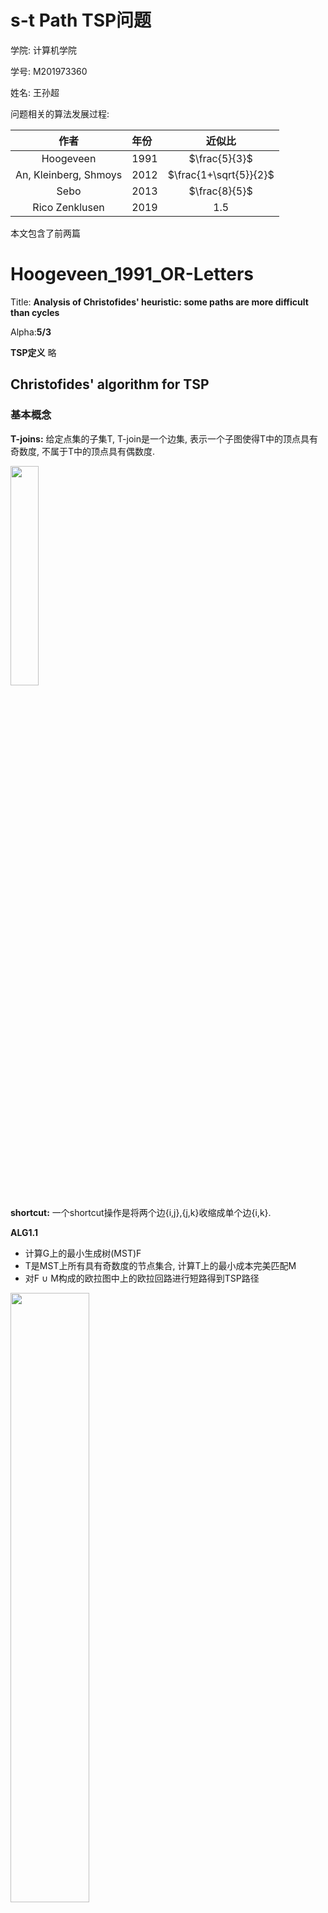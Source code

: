 # s-t Path TSP问题
学院: 计算机学院

学号: M201973360

姓名: 王孙超

问题相关的算法发展过程:

|作者| 年份| 近似比|
|:-:|:-|:-:|
| Hoogeveen |1991 | $\frac{5}{3}$|
| An, Kleinberg, Shmoys| 2012 | $\frac{1+\sqrt{5}}{2}$|
| Sebo| 2013 | $\frac{8}{5}$|
|Rico Zenklusen|2019 | 1.5|

本文包含了前两篇

# Hoogeveen_1991_OR-Letters

Title: **Analysis of Christofides' heuristic: some paths are more difficult than cycles**

Alpha:**5/3**

**TSP定义** 略

## Christofides' algorithm for TSP

### 基本概念

**T-joins:** 给定点集的子集T, T-join是一个边集, 表示一个子图使得T中的顶点具有奇数度, 不属于T中的顶点具有偶数度.

<img src="../pictures/papers/2019STOC-A-1.5-Approx-for-path-TSP/t_join.png" width="30%">

**shortcut:** 一个shortcut操作是将两个边{i,j},{j,k}收缩成单个边{i,k}.

**ALG1.1**

- 计算G上的最小生成树(MST)F
- T是MST上所有具有奇数度的节点集合, 计算T上的最小成本完美匹配M
- 对F ∪ M构成的欧拉图中上的欧拉回路进行短路得到TSP路径
  

<img src="../pictures/papers/2019STOC-A-1.5-Approx-for-path-TSP/christofides_alg_for_tsp.png" width="50%">

**ALG1.2**

- 计算G上的最小生成树F
- 计算最短odd(T)-join $J \subseteq E$, 其中odd(T)是F上所有度为奇数的节点的集合.
- 对F ∪ J构成的欧拉图中上的欧拉回路进行短路得到TSP路径

**Theorem1:** Christofide's algorithm在TSP上的近似比为1.5

> **proof:**
>
> $c(F) < c(C^*)$, 因为至少比OPT少一条边
> 
> 如果能够证明$c(M)\leq \frac{1}{2}c(C^{*})$,  则$c(C^{A}) \leq c(F) + C(M) < \frac{3}{2} c(C^{*})$
> 
> 令1,...,2m为T中的奇数度的点, 并假设它们的序号与在$C^*$中出现的顺序一致, 可以将$C^*$中的边划分为一下两个互斥的子集:E1包括{1,2},{3, 4},...{2m-1, 2m}之间的边, E2包括{2,3}, {4, 5},...{2m, 1}之间的边. 
> 
> 对E1, E2中的边集进行shortcut可以得到M1, M2两个matching. $c(M1) + c(M2) \leq c(E1) + c(E2) = c(C^{*})$, 【三角不等式关系使等号成立】,因此存在$c(M) \leq \frac{1}{2}c(C^{*})$

## Hoogeveen’s algorithm for path-TSP

**path TSP定义**给定一个TSP输入加上起终点s,t, 找到从s到t的经过所有其他节点的最小费用的路径(Hamilton通路).


**ALG2.1**

- 令F是G上的MST
- 令T是F中需要被修复的节点的集合:
  - $s$ 当且仅当s在F中具有偶数度
  - $t$ 当且仅当t在F中具有偶数度
  - $v\neq s, t$ 当且仅当v具有奇数度
- 找到T上的最小成本完美匹配M
- 在F ∪ M上找一个欧拉通路
- shortcut通路产生一个s-t hamiltonian path.


<img src="../pictures/papers/2019STOC-A-1.5-Approx-for-path-TSP/hoogeveen_alg_for_pathtsp.png" width="50%">

用T-join代替完美寻找完美匹配

**ALG2.2**

- 令F是G上的MST
- 令T是F中需要被修复的节点的集合:
  - $s$ 当且仅当s在F中具有偶数度
  - $t$ 当且仅当t在F中具有偶数度
  - $v\neq s, t$ 当且仅当v具有奇数度
- 找到T上的最小成本T-join J
- 在F ∪ J上找一个欧拉通路
- shortcut通路产生一个s-t hamiltonian path.

**Theorem2:** Hoogeveen's algorithm在path TSP上的近似比为5/3

> **proof:**
>
> 令F是MST的边集, $c(F)=\sum_{e \in F} c_e$
> 
> 令O是最优解的边集, OPT = c(O)
> ;
> 有$c(F) \leq OPT$, 因为O也是一个生成树; 令T是F中需要被修复的点的集合
> 
> **思路:** 如果能找到3个T-join使得它们的总成本等于c(F)+OPT, 则有$MST + minimum TJoin \leq c(F) + \frac{1}{3}(c(F) + OPT) \leq OPT + \frac{2}{3}OPT = \frac{5}{3}OPT$
> 
> 令r表示MST中一个s-t通路上的边的集合;
> 
> 对O上的边使用蓝色/绿色交叉上色: 从s开始, 将边变成蓝色遇到第一个T中的点, 接着变换颜色继续上色直到遇到下一个T中的点, 得到两个边集G,B.
> 
> F-R 是一个T-join: F∪(F-R)上除了s-t的每个节点都具有偶数度;
> 
> G是一个T-join: 将T中的节点两两相连;
> 
> B不是一个T-join: F∪B上所有点都具有偶数度, 但是B∪R是一个T-join;
> 
> c(F-R) + c(G) + c(B∪R) = c(F) + c(O);

**Example**

1. 红色边构成R

<img src="../pictures/papers/2019STOC-A-1.5-Approx-for-path-TSP/theorem2_1.png" width="50%" alt="红色边构成R">

2. F-R是一个T-join

<img src="../pictures/papers/2019STOC-A-1.5-Approx-for-path-TSP/theorem2_2.png" width="50%" alt="F-R是一个T-join">

3. 对OPT上色

<img src="../pictures/papers/2019STOC-A-1.5-Approx-for-path-TSP/theorem2_3.png" width="50%" alt="对OPT上色">

4. G和B∪R分别是一个T-join

<img src="../pictures/papers/2019STOC-A-1.5-Approx-for-path-TSP/theorem2_4.png" width="50%" alt="G和B∪R分别是一个T-join">

**一些思考** -- 为什么可以这样构造:
- 一个欧拉图可以短路成一个Hamilton图, 进而拆成两个matching
- matching一定是T-join
- 在F中一定能找到s-t通路
- 通路和opt构成一个可以构成一个hamilton图, 再按照T短路一个构成两个matching
- 最后, 为什么F去掉这个通路也也一定是一个Tjoin? (F-R)∪F相当于除了s-t通路上的边,其他边都复制一条, 不在通路上的点必定有偶数度,在通路上的点,除s-t以外,都是一进一出,具有偶数度, s-t除去通路包含的边, 具有偶数度,加上后具有奇数度.

上述分析是一个紧的界, 因为可以找到如下例子:

<img src="../pictures/papers/2019STOC-A-1.5-Approx-for-path-TSP/tight_example.png" width="50%">

图中标出的边的cost均为1, 其他边的cost等于两点之间的最短路径的cost之和, 最优路径是下方路径, 而算法会按照加粗边加上虚线边的方式走, 之比近似5/3.

# AKS_CoRR_2011

Title: **Improving Christofides's Algorithm for the s-t path TSP**

Alpha: **$\frac{1+\sqrt{5}}{2}$**

**Theorem1:** Hoogeveen算法的解不超过$\frac{5}{3}OPT_{LP}$

**定义1: Path-TSP的HK松弛**

$$
min \sum_{e\in E} c_ex_e\\
\begin{aligned}
    & s.t.\\
    & x(\delta(v))=\begin{cases}
        1, & v=s,t\\
        2, & v\neq s,t
    \end{cases}\\
    & x(\delta(S)) \geq \begin{cases}
        1, & |S \cap \{s,t\}|=1,\\
        2, & |S \cap \{s,t\}|\neq 1,\\
    \end{cases}\\
    & 0 \leq x_e \leq 1, \forall e \in E
\end{aligned}
$$

其中$\delta(S)$是仅有一个端点落在S中的边的边集, 同时$X(E')=\sum_{e \in E'} x_e$, 所谓的松弛就是最后一个0-1向量变成了实数.

**定义2: 生成树凸集**

生成树凸集由下面的不等式定义:
$$
\begin{aligned}
    & x(E)=|V|-1,\\
    & x(E(S)) \leq |S|-1, \quad \forall |S| \subseteq V, |S| \geq 2,\\
    & x_e \geq 0, \quad \forall e \in E
\end{aligned}
$$

其中E(S)是所有两个端点都在S中的边的边集.
<div align="center">
<img src="../pictures/papers/2019STOC-A-1.5-Approx-for-path-TSP/defination_E.png">
</div>

**Lemma1:** LP-relaxation的任意可行解x都在生成树凸集中.

> proof: LP-relaxation的约束满足生成树凸集的定义\
> $$
> X(E) \equiv \sum_{e\in E} x_e = \frac{1}{2}\sum_{v\in V}x(\delta(v))\\
> = \frac{1}{2}(|v|-2)\cdot 2 + 2)=|v|-1
> $$
> 同时,
> $$
> X(E(S))=\frac{1}{2}(\sum_{v \in S}x(\delta(v))-x(\delta(S)))
> $$
> 如果$|S\cap \{s,t\}=1$, 有$X(E(S))\leq \frac{1}{2}(1+2(|S|-1)-1)=|S|-1$,<br>
> 如果$|S\cap \{s,t\}=\empty$, S-1,<br>
> 如果$|S\cap \{s,t\}=2$,S-2

**定义3:** 奇数集S, 如果$|S\cap T|$含有奇数个, 则S是个奇数集

**Lemma2:** S是一个奇数集, 如果$|S\cap \{s,t\}|=1$, 则$|F\cap \delta(S)|$为偶数, 如果$|S\cap \{s,t\}|\neq1$, 则$|F\cap \delta(S)|$为奇数.

例如,

![](../pictures/papers/2019STOC-A-1.5-Approx-for-path-TSP/odd_S_example.png)

> Proof: s,t 如果在S中, 它们有偶数度, 其他点有奇数度.<br>
> 定义$\sum_{v\in S}deg_F(v)=2|E(S)\cap F|+|\delta(S)\cap F|$<br>
> 证明如下:<br>
> 1.如果$|S\cap \{s,t\}=1$, 假设$s\in S$, $s\in T$当且仅当$deg_F(s)$even.<br>
> 则$S_{odd}\rightarrow even$ # 个奇数度的节点在S中($|S\cap T| odd$)<br>
> $$
> \sum_{v\in S}deg_F(v)-2|E(s)\cap F|=|\delta(s)\cap F|
> $$
> 第一个子式为偶数度, 第二个子式肯定是偶数, 则右边也是偶数.<br>
> <br>
> 2. 如果$|S\cap \{s,t\}\neq 1$,<br>
> 则$S_{odd}\rightarrow odd$ # 个奇数度的节点在S中<br>
> $$
> \sum_{v\in S}deg_F(v)-2|E(s)\cap F|=|\delta(s)\cap F|
> $$
> 第一个子式为奇数度, 第二个子式肯定是偶数, 则右边也是奇数.

**定义4: T-join LP**

以下线性规划的解是一个最小成本的T-join, 对于cost $c\geq 0$:
$$
Min \sum_{e\in E}c_ex_e\\
\begin{aligned}
    & s.t.\\
    & x(\delta(S)) \geq 1, & \forall S \subseteq V, |S\cap T| odd\\
    & x_e \geq 0, & \forall e \in E
\end{aligned}
$$
对于$|S\cap T|$为奇,
$$
\sum_{v\in S}deg_J(v)=2|E(S)\cap J|+|\delta(S)\cap J|
$$
因为奇数个奇数度的节点，因此等式左边为奇，因为右边第一个子式为偶，所以第二个子式为奇数.说明S向外连接的节点一定大于等于1.

**proof of Theorem1**
> 
> Step1
> 
> 令$x^*$为LP松弛的最优解OPT. $\text{cost of MST}\leq \sum_{e\in E}c_ex_e^* \equiv > OPT_{LP}$, 因为$x^*$总是生成树凸集的可行解.
> 
> 令$X_F\in \{0,1\}^{|E|}$,并且
> $$
> X_F(e)= \begin{cases}
>     1, \quad if e\in F \\
>     0, \quad o.w.
> \end{cases}
> $$
> 
> **claim:** $y=\frac{1}{3}X_F+\frac{1}{3}x^*$是T-join LP的一个可行解.
> 
> 则有$c(F\cup T)=c(F)+c(T) \leq OPT_{LP}+\frac{1}{3}c(F)+\frac{1}{3}OPT_{LP} > \leq \frac{5}{3}OPT_{LP}$
> 
> Step2
> 
> 若要claim成立,需要证明如果$|s\cap T|$为奇,则$y(\delta(S)) \geq 1$
> 
> 如果 $|s\cap \{s,t\}|\neq 1$则$y(\delta(S)) =\frac{1}{3}|F\cup \delta(S)|+\frac{1}{3}x^*(\delta(S)) \geq \frac{1}{3}+\frac{2}{3} = 1$
> 
> 【第二个部分,因为HK relaxation成立】
> 
> 如果$|s\cap \{s,t\}|= 1$, 则$y(\delta(S)) =\frac{1}{3}|F\cup \delta(S)|+\frac{1}{3}x^*(\delta(S)) \geq \frac{2}{3}+\frac{1}{3} = 1$
> 
> 【第一个式子 lemma2】
> 
> **claim 证毕.**

**定义5： 凸组合**

令$x^*$为LP的最优解, 令$x^F$表示为一个F的边集, 即
$$
x_F(e)=\begin{cases}
    1 \quad e \in F \\
    0 \quad e \notin F
\end{cases}
$$

因为$x^*$在生成树凸集中,因此$x^*$可以写成生成树$F_1,\cdots,F_k$的凸组合:
$$
x^*=\sum_{i=1}^k \lambda_i x_{F_i}
$$
其中$\sum_{i=1}^k\lambda_i = 1, \lambda_i \geq 0$.

对于$F_i$, 设$T_i$是其T集,$J_i$是其最小成本T-join. 它们的和能够构成一个解称为*best-of-many Christofide*算法的解.

**Theorem2:** *best-of-many Christofide*算法的解, 同样满足上限为$\frac{5}{3}OPT_{LP}$.

下一步: 是否能够更优?

考虑$y_i=\alpha X_F+\beta x^*$, 如果是$T_i$-Join LP的可行解, 则best s-t 哈密顿路径的长度最多不超过$(1+\alpha+\beta)OPT_{LP}$.

$y_i$是$T_i$-Join LP的可行解分两种情况考虑,设S 奇数集($|S\cup T_i| odd$)

如果$|s\cap \{s,t\}|\neq 1$,

$$
y(\delta(S)) =\alpha|F\cup \delta(S)|+\beta x^*(\delta(S)) \geq \alpha+2\beta
$$

[右边第一个式大于等于1, 第二个式大于等于2, 同上]

我们希望$\alpha+2\beta \geq 1$, 则$T_i$-join LP约束就能够满足.

如果
$|s\cap \{s,t\}|= 1$, 则
$$
y_i(\delta(S)) =\alpha |F\cup \delta(S)|+\beta x^*(\delta(S)) \geq 2\alpha+\beta x^*(\delta(S))
$$

注意到我们已经假设了$\alpha+2\beta \geq 1$成立, 只有$2\alpha+\beta x^*(\delta(S)) < 1$时, 存在问题.

注意到当$\alpha=0, \beta=\frac{1}{2}$时, 如果$x^*(\delta(S)) \geq 2$, 上式成立, 并且能够控制上限为$\frac{3}{2}OPT_{LP}$.

因此接下来只需要关注$x^*(\delta(S)) < 2$的cuts, 并且对$y_i$增加一个额外的修正来处理这些诶cuts.

**定义6 $\tau$-Narrow cut**

若$x^*(\delta(S)) < 1+\tau, \text{for fixed }\tau \leq 1$, S则是$\tau$-Narrow.

> 只有$|S\cup \{s, t\} =1$能够是$\tau$-Narrow.

**定义7 $\tau$-Narrow cuts**

$C_{\tau}$是$s \in S$的所有$\tau$-Narrow cuts S的全集.

$C_{\tau}$的性质:

**Theorem3:** 如果$S_1, S_2 \in C_{\tau}, S_1\neq S_2$, 要么$S_1 \subset S_2$,或$S_2 \subset S1$.

为证明上述Theorem, 首先有
$$
x^*(\delta(S_1)) + x^*(\delta(S_2)) \geq x^*(\delta(S_1 - S_2)) + x^*(\delta(S_2-S_1))
$$

> Theorem proof:
> 
> 假设,相反的, $S_1-S_2\neq \empty, S_2-S_1 \neq \empty$.
> $$
> \begin{aligned}
>   (1 + \tau)+(1+\tau) & > x^*(\delta(S_1))+x^*(\delta(S_2)) \\
>    & \geq x^*(\delta(S_1-S_2)) + x^*(\delta(S_2-S_1)) \\
>    & \geq 2 + 2
> \end{aligned}
> $$
> 与定义矛盾.

根据Theorem, $\tau$-Narrow cuts的结构如下:

![](../pictures/papers/2019STOC-A-1.5-Approx-for-path-TSP/t-narrow.png)


新的修正因子

令$e_Q$表示$\delta(Q)$的最小cost的边,考虑下式
$$
y_i(\delta(S)) =\alpha x_{F_i}+\beta x^* + \sum_{Q \in C_{\tau},|Q\cap T_i|}(1-2\alpha - \beta x^*(\delta(Q)))x_{e_Q}
$$
对于$\alpha,\beta, \tau \geq 0$,有$\alpha + 2\beta=1$并且$\tau = \frac{1-2\alpha}{\beta} - 1$

**Theorem:** $y_i$是一个$T_i$-Join LP的可行解.

proof:

> 对于S odd ($|S\cap T_i| odd$)
> 
> 如果$|S\cap \{s,t\}|\neq 1$
> $$
> y_i(\delta(S)) \geq \alpha + 2 \beta =1
> $$
> 如果$|S\cap \{s,t\}|= 1$
> 
> 如果 S不是$\tau$-narrow
> $$
> y_i(\delta(S)) \geq 2\alpha + \beta(1+\tau) =1
> $$
> 
> 如果 S是$\tau$-narrow
> $$
> y_i(\delta(S)) \geq \alpha |F_i\cap \delta(S)| + \beta x^*(\delta(\delta(S))) + (1-2\alpha - \beta x^*(\delta(S))) =1
> $$

注意到$x^*=\sum_{i=1}^k \lambda_i x_{F_i}$,$\sum_{i=1}^k\lambda_i = 1, \lambda_i \geq 0$,$\lambda_i$可以看成$F_i$的概率分布, 是其概率. 紧接着, 有以下两个lemma.

**Lemma:**

令F为随机采样的生成树$F_i$, T为对应的点集$T_i$, $Q\in C_{\tau}$是一个$\tau$-narrow cut.
$$
Pr[|\delta(Q)\cap F|=1] \geq 2 - x^*(\delta(Q)) \\
Pr[|Q\cap T| odd] \leq x^*(\delta(Q)) - 1
$$

proof:
> $$
> x^*(\delta(Q)) = E[|F \cap \delta(Q)|] \geq Pr[|F \cap \delta(Q)|=1] + 2Pr[|F \cap \delta(Q)| \geq 2]
> $$
> 并且$Pr[|F \cap \delta(Q)|=1] + Pr[|F \cap \delta(Q)| \geq 2]=1$, 因此, 
> $$
> Pr[|F\cap \delta(Q)|=1] \geq 2 - x^*(\delta(Q))\\
> Pr[|F\cap \delta(Q)| \geq 2] \leq x^*(\delta(Q)) -1
> $$
> 因为, $|Q\cap T_i| odd$有$|F_i \cap \delta(Q)| \geq 2$, 
> 
> 所以$Pr[|Q\cap T_i| odd]\leq Pr[|F \cap \delta(Q)| \geq 2] \leq x^*(\delta(Q))-1$


**Lemma:**

$$
\sum_{Q \in C_{\tau}}C_{e_Q} \leq \sum_{e \in E} c_ex_e^*
$$

> Proof:
> $$
> \sum_{Q \in C_{\tau}}C_{e_Q} \leq \text{cost MST} \leq \sum_{e \in E} c_ex_e^*
> $$
> 构造过程, 对于$Q\in C_{\tau}$, 将一条MST的边e映射到Q, 每次移除一个e, 然后构造s和v.
> 
> ![](../pictures/papers/2019STOC-A-1.5-Approx-for-path-TSP/lemma_t.png)

**Theorem:** Best-of-Many Christofides算法是$\frac{1+\sqrt{5}}{2}$算法.

Proof:
> 
> $$
> \begin{aligned}
> & \text{Best s-t Path} \leq \sum_i \lambda_i c(F_i \cup J_i)\\
> & = \sum_i \lambda_i[c(F_i) + \alpha c(F_i) + \beta\sum_{e\in E} c_e x_e^* + \sum_{Q \in C_{\tau},|Q\cap T_i|}(1-2\alpha - \beta x^*(\delta(Q)))c_{e_Q}]\\
> & \leq (1+\alpha + \beta) \sum_{e\in E} c_e x_e^* + \sum_{Q\in C_{\tau}}(x^*(\delta(Q))-1)(1-2\alpha -\beta x^*(\delta(Q)))c_{e_Q}\\
> & \leq (1+\alpha + \beta) \sum_{e\in E} c_e x_e^* + max_{0 \leq z < \tau}E(1-2\alpha + \beta(1+z))\sum_{Q\in C_{\tau}}c_{e_Q}\\
> & \leq (1+\alpha + \beta + max_{0 \leq z < \tau}E(1-2\alpha + \beta(1+z)))\sum_{e\in E} c_e x_e^*\\
> & = (1+\alpha + \beta + max_{0 \leq z < \tau}E(\beta \tau - \beta z))\sum_{e\in E} c_e x_e^*
> [Maximized at z=\tau/2]\\
> & \leq (1+\alpha + \beta + \beta (\frac{\tau}{2})^2)OPT_{LP}\\
> & \leq (2 - \beta + \frac{(3\beta -1)^2}{4\beta})OPT_{LP}
> \end{aligned}
> $$
> ![](../pictures/papers/2019STOC-A-1.5-Approx-for-path-TSP/global_best.png)
> 
> 证毕.

前后四篇工作的算法分析总体思路是一致的,都和wolsey分析的过程是相似, 以最后1.5的为例,

找到一个生成树F和一个满足HK relaxation的点z, 证明:
1. $l(F) \leq OPT$,
2. $l(z) \leq OPT$,
3. $z/2 \in P_{Q_{T-join}}$, 其中Q_T := odd(T)$\bigtriangleup${s,t}

T和一个T-join构成解,并且$l(F)+l(J) \leq l(T) + l(z)/2 \leq 3/2 OPT$

而之前的工作主要是弱化了第二条的要求,使得$l(z) \leq (1+c) OPT$.